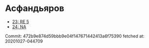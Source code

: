 # Асфандьяров
- [23: RE 5](23.md)
- [24: NA](24.md)

Commit: 472b9e874d59bbb9e04f147671442413a6f75390
 fetched at: 20201027-044709
